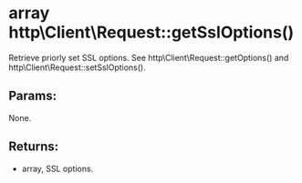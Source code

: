 # array http\Client\Request::getSslOptions()

Retrieve priorly set SSL options.
See http\Client\Request::getOptions() and http\Client\Request::setSslOptions().

## Params:

None.

## Returns:

* array, SSL options.
